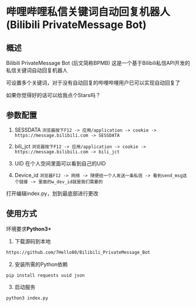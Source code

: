 # 哔哩哔哩私信关键词自动回复机器人 (Bilibili PrivateMessage Bot)

## 概述

Bilibili PrivateMessage Bot (后文简称BPMB) 这是一个基于Bilibili私信API开发的私信关键词自动回复机器人

可设置多个关键词，对于没有自动回复的哔哩哔哩用户已可以实现自动回复了

如果你觉得好的话可以给我点个Stars吗？

## 参数配置

1. SESSDATA
`浏览器按下F12 -> 应用/application -> cookie -> https://message.bilibili.com -> SESSDATA`

2. bili_jct
`浏览器按下F12 -> 应用/application -> cookie -> https://message.bilibili.com -> bili_jct`

3. UID
在个人空间里面可以看到自己的UID

4. Device_id
`浏览器F12 -> 网络 -> 随便给一个人发送一条私信 -> 看到send_msg这个链接 -> 里面的w_dev_id就是我们需要的`

打开编辑index.py，划到最底部进行更改

## 使用方式

环境要求**Python3+**

1. 下载源码到本地
```bash
https://github.com/7Hello80/Bilibili_PrivateMessage_Bot
```

2. 安装所需的Python依赖
```bash
pip install requests uuid json
```

3. 启动服务
```bash
python3 index.py
```
